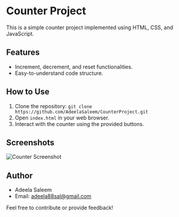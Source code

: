 # Counter Project

This is a simple counter project implemented using HTML, CSS, and JavaScript.

## Features

- Increment, decrement, and reset functionalities.
- Easy-to-understand code structure.

## How to Use

1. Clone the repository: `git clone https://github.com/AdeelaSaleem/CounterProject.git`
2. Open `index.html` in your web browser.
3. Interact with the counter using the provided buttons.

## Screenshots

![Counter Screenshot](screenshots/counter_screenshot.png)

## Author

- Adeela Saleem
- Email: adeela88sal@gmail.com

Feel free to contribute or provide feedback!
